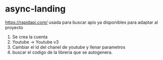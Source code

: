 # async-landing

https://rapidapi.com/
usada para buscar apis ya disponibles para adaptar al proyecto

1. Se crea la cuenta
2. Youtube -> Youtube v3
3. Cambiar el id del chanel de youtube y llenar parametros
4. buscar el codigo de la libreria que se autogenera.